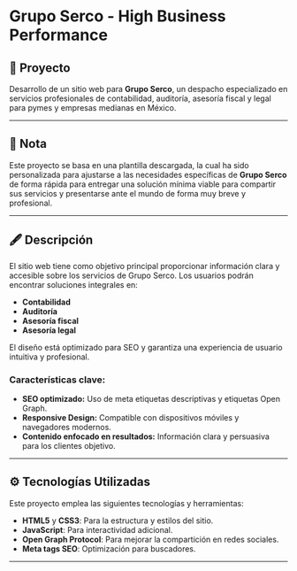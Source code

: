 # Grupo Serco - High Business Performance

## 📌 Proyecto

Desarrollo de un sitio web para **Grupo Serco**, un despacho especializado en servicios profesionales de contabilidad, auditoría, asesoría fiscal y legal para pymes y empresas medianas en México.

---

## 📝 Nota
Este proyecto se basa en una plantilla descargada, la cual ha sido personalizada para ajustarse a las necesidades específicas de **Grupo Serco** de forma rápida para entregar una solución mínima viable para compartir sus servicios y presentarse ante el mundo de forma muy breve y profesional.

---

## 🖋️ Descripción

El sitio web tiene como objetivo principal proporcionar información clara y accesible sobre los servicios de Grupo Serco. Los usuarios podrán encontrar soluciones integrales en:
- **Contabilidad**
- **Auditoría**
- **Asesoría fiscal**
- **Asesoría legal**

El diseño está optimizado para SEO y garantiza una experiencia de usuario intuitiva y profesional.

### Características clave:
- **SEO optimizado:** Uso de meta etiquetas descriptivas y etiquetas Open Graph.
- **Responsive Design:** Compatible con dispositivos móviles y navegadores modernos.
- **Contenido enfocado en resultados:** Información clara y persuasiva para los clientes objetivo.

---

## ⚙️ Tecnologías Utilizadas

Este proyecto emplea las siguientes tecnologías y herramientas:

- **HTML5** y **CSS3**: Para la estructura y estilos del sitio.
- **JavaScript**: Para interactividad adicional.
- **Open Graph Protocol**: Para mejorar la compartición en redes sociales.
- **Meta tags SEO**: Optimización para buscadores.

---